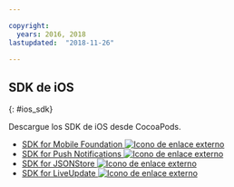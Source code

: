 ```yaml
---

copyright:
  years: 2016, 2018
lastupdated:  "2018-11-26"

---
```


##	SDK de iOS
{: #ios_sdk}

Descargue los SDK de iOS desde CocoaPods.

* [SDK for Mobile Foundation ![Icono de enlace externo](../../icons/launch-glyph.svg "Icono de enlace externo")](https://cocoapods.org/pods/IBMMobileFirstPlatformFoundation)
* [SDK for Push Notifications ![Icono de enlace externo](../../icons/launch-glyph.svg "Icono de enlace externo")](https://cocoapods.org/pods/IBMMobileFirstPlatformFoundationPush)
* [SDK for JSONStore ![Icono de enlace externo](../../icons/launch-glyph.svg "Icono de enlace externo")](https://cocoapods.org/pods/IBMMobileFirstPlatformFoundationJSONStore)
* [SDK for LiveUpdate ![Icono de enlace externo](../../icons/launch-glyph.svg "Icono de enlace externo")](https://cocoapods.org/pods/IBMMobileFirstPlatformFoundationLiveUpdate)

